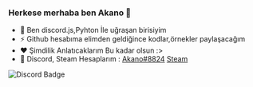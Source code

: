 ### Herkese merhaba ben Akano 👋


- 💬 Ben discord.js,Pyhton İle uğraşan birisiyim
- ⚡ Github hesabıma elimden geldiğince kodlar,örnekler paylaşacağım
- ❤️ Şimdilik Anlatıcaklarım Bu kadar olsun :>
- 🥳 Discord, Steam Hesaplarım : [Akano#8824](https://discord.com/channels/@me) [Steam](https://steamcommunity.com/profiles/76561199044085364)



![Discord Badge](https://media.discordapp.net/attachments/608711485849337856/812881183285313556/Anime_Gif_118.gif)


